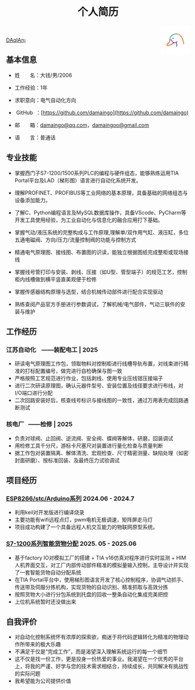 <h1 align=center>个人简历</h1>

<img src="https://github.com/damaingo/daqian/blob/main/logo.png?raw=true" width='80px' hight='80px' align=right></img>

<br> 

<p><a href="/">DAqIAn¡</a></p>


## 基本信息
- 姓&nbsp;&nbsp;&nbsp;&nbsp;&nbsp;&nbsp;&nbsp;名：大钱/男/2006
- 工作经验：1年
- 求职意向：电气自动化方向
- &nbsp;GitHub&nbsp;&nbsp;：[https://github.com/damaingo](https://github.com/damaingo)
- 邮&nbsp;&nbsp;&nbsp;&nbsp;&nbsp;&nbsp;&nbsp;箱：damaingo@qq.com，damaingoo@gmail.com 

- 语&nbsp;&nbsp;&nbsp;&nbsp;&nbsp;&nbsp;&nbsp;言：普通话

## 专业技能
- 掌握西门子S7-1200/1500系列PLC的编程与硬件组态，能够熟练运用TIA Portal平台及LAD（梯形图）语言进行自动化系统开发。
- 理解PROFINET、PROFIBUS等工业网络的基本原理，具备基础的网络组态与设备添加能力。
- 了解C、Python编程语言及MySQL数据库操作，具备VScode、PyCharm等开发工具使用经验，为工业自动化与信息化的融合应用打下基础。

- 掌握气动/液压系统的完整构成与工作原理,理解单/双作用气缸、液压缸，多位五通电磁阀、方向/压力/流量控制阀的功能与控制方式
- 精通电气原理图、接线图、布置图的识读，能独立根据图纸完成整柜或现场接线
- 掌握线号管打印与安装、剥线、压接（如U型、管型端子）的规范工艺，控制柜内线槽做到横平竖直美观便于检修
- 掌握传感器结构原理与选型，结合机械传动部件进行配合实现驱动
- 熟练查阅产品官方手册进行参数调试，了解机械/电气部件，气动三联件的安装与维护


## 工作经历

### 江苏自动化 &nbsp;&nbsp;&nbsp;——装配电工 | 2025
- 研读电气原理图工作包，领取物料对控制柜进行线槽导轨布置，对线束进行精准的打标配置编号，做完进行自检确保与图一致
- 严格按照工艺规范进行作业，包括剥线、使用专业压线钳压接端子
- 进行二次研读原理图，确认元器件型号、安装位置及线径要求进行布线，对I/O端口进行分配
- 二次回路安装好后，核查线号标识与接线图的一致性，通过万用表完成回路通断测试


### 核电厂&nbsp;&nbsp;&nbsp;——检修 | 2025 
- 负责对球阀、止回阀、逆流阀、安全阀、蝶阀等解体，研磨，回装调试
- 用检修工具千分尺，游标卡尺塞尺对装置进行量化检查与质量判断
- 据工作包对装置隔离、解体清洗、宏观检查、尺寸精密测量、缺陷处理（如密封面研磨）、按标准回装、及最终压力试验调试

## 项目经历
### [ESP8266/stc/Arduino系列](https://github.com/) 2024.06 - 2024.7
- 利用keil对开发版进行编译烧录
- 主要功能有wifi远程点灯，pwm电机无极调速，矩阵屏走马灯
- 项目成功构建了一个具备远程人机交互能力的物联网原型系统。

   
### [S7-1200系列智能货物分配](https://github.com/) 2025. 05 - 2025.06
- 基于factory IO对模拟工厂的搭建 + TIA v16仿真对程序进行实时监测 + HIM人机界面交互，对工厂内部传动部件精准的模拟量输入控制，主导设计并实现了一套智能货物自动分配系统
- 在TIA Portal平台中，使用梯形图语言开发了核心控制程序，协调气动抓手、传送带及伺服分拣机构，实现货物的自动识别、精准抓取与高效分拣
- 按照货物大小进行分包系统到托盘的回收一整条自动化集成完美把控
- 上位机系统暂时还没做出来
## 自我评价
- 对自动化控制系统怀有浓厚的探索欲，痴迷于将代码逻辑转化为精准的物理动作所带来的极大乐趣
- 不满足于仅是“完成工作”，而是渴望深入理解系统运行的每一个细节
- 这不仅是找一份工作，更是投身一份热爱的事业。我渴望在一个优秀的平台上，将我的严谨、好学与您的技术需求相结合，持续成长，共同解决有挑战性的实际问题
- 我希望能为公司提供价值
